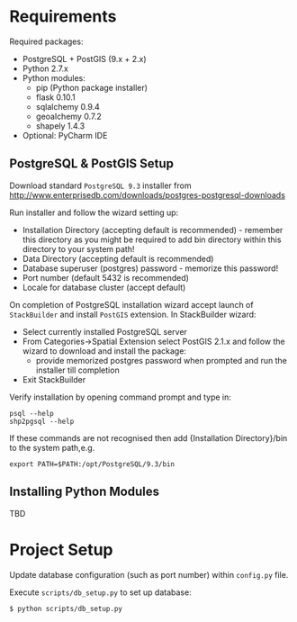# Requirements

Required packages:
* PostgreSQL + PostGIS (9.x + 2.x)
* Python 2.7.x
* Python modules:
    * pip (Python package installer)
    * flask 0.10.1
    * sqlalchemy 0.9.4
    * geoalchemy 0.7.2
    * shapely 1.4.3
* Optional: PyCharm IDE

## PostgreSQL & PostGIS Setup

Download standard `PostgreSQL 9.3` installer from http://www.enterprisedb.com/downloads/postgres-postgresql-downloads

Run installer and follow the wizard setting up:
* Installation Directory (accepting default is recommended) - remember this directory as you might be required to add bin
directory within this directory to your system path!
* Data Directory (accepting default is recommended)
* Database superuser (postgres) password - memorize this password!
* Port number (default 5432 is recommended)
* Locale for database cluster (accept default)

On completion of PostgreSQL installation wizard accept launch of `StackBuilder` and install `PostGIS` extension.
In StackBuilder wizard:
* Select currently installed PostgreSQL server
* From Categories->Spatial Extension select PostGIS 2.1.x and follow the wizard to download and install the package:
    * provide memorized postgres password when prompted and run the installer till completion
* Exit StackBuilder


Verify installation by opening command prompt and type in:

    psql --help
    shp2pgsql --help

If these commands are not recognised then add {Installation Directory}/bin to the system path,e.g.

    export PATH=$PATH:/opt/PostgreSQL/9.3/bin

## Installing Python Modules

TBD

# Project Setup
Update database configuration (such as port number) within `config.py` file.

Execute `scripts/db_setup.py` to set up database:

    $ python scripts/db_setup.py